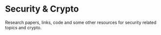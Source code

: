 # Security & Crypto

Research papers, links, code and some other resources for security related topics and crypto.
